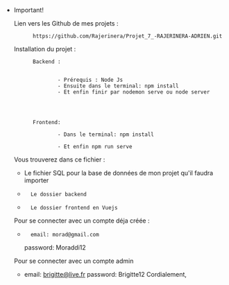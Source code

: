 - Important!

	Lien vers les Github de mes projets :

			https://github.com/Rajerinera/Projet_7_-RAJERINERA-ADRIEN.git

	Installation du projet  :

		
			Backend : 


					- Prérequis : Node Js
					- Ensuite dans le terminal: npm install
					- Et enfin finir par nodemon serve ou node server



			
			Frontend:      
			
					- Dans le terminal: npm install 

					- Et enfin npm run serve 


	Vous trouverez dans ce fichier :

	-	Le fichier SQL pour la base de données de mon projet qu'il faudra importer 
	-       Le dossier backend
	-       Le dossier frontend en Vuejs   


	Pour se connecter avec un compte déja créée :

	-       email: morad@gmail.com
		password: Moraddi12


	Pour se connecter avec un compte admin

	-	email: brigitte@live.fr
		password: Brigitte12
Cordialement,
